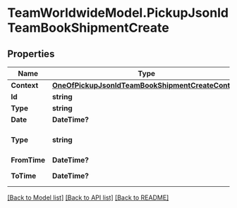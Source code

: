 # TeamWorldwideModel.PickupJsonldTeamBookShipmentCreate
## Properties

Name | Type | Description | Notes
------------ | ------------- | ------------- | -------------
**Context** | [**OneOfPickupJsonldTeamBookShipmentCreateContext**](OneOfPickupJsonldTeamBookShipmentCreateContext.md) |  | [optional] 
**Id** | **string** |  | [optional] 
**Type** | **string** |  | [optional] 
**Date** | **DateTime?** |  | 
**Type** | **string** | Pickup on or pickup by | [default to "PB"]
**FromTime** | **DateTime?** | From time | 
**ToTime** | **DateTime?** | Time between | 

[[Back to Model list]](../README.md#documentation-for-models) [[Back to API list]](../README.md#documentation-for-api-endpoints) [[Back to README]](../README.md)

